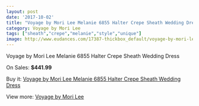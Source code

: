 ```yaml
---
layout: post
date: '2017-10-02'
title: "Voyage by Mori Lee Melanie 6855 Halter Crepe Sheath Wedding Dress"
category: Voyage by Mori Lee
tags: ["sheath","crepe","melanie","style","unique"]
image: http://www.eudances.com/17387-thickbox_default/voyage-by-mori-lee-melanie-6855-halter-crepe-sheath-wedding-dress.jpg
---
```

Voyage by Mori Lee Melanie 6855 Halter Crepe Sheath Wedding Dress

On Sales: **$441.99**
<a href="https://www.eudances.com/en/voyage-by-mori-lee/5078-voyage-by-mori-lee-melanie-6855-halter-crepe-sheath-wedding-dress.html"><amp-img layout="responsive" width="600" height="600" src="//www.eudances.com/17387-thickbox_default/voyage-by-mori-lee-melanie-6855-halter-crepe-sheath-wedding-dress.jpg" alt="Voyage by Mori Lee Melanie 6855 Halter Crepe Sheath Wedding Dress 0" /></a>
<a href="https://www.eudances.com/en/voyage-by-mori-lee/5078-voyage-by-mori-lee-melanie-6855-halter-crepe-sheath-wedding-dress.html"><amp-img layout="responsive" width="600" height="600" src="//www.eudances.com/17390-thickbox_default/voyage-by-mori-lee-melanie-6855-halter-crepe-sheath-wedding-dress.jpg" alt="Voyage by Mori Lee Melanie 6855 Halter Crepe Sheath Wedding Dress 1" /></a>
<a href="https://www.eudances.com/en/voyage-by-mori-lee/5078-voyage-by-mori-lee-melanie-6855-halter-crepe-sheath-wedding-dress.html"><amp-img layout="responsive" width="600" height="600" src="//www.eudances.com/17389-thickbox_default/voyage-by-mori-lee-melanie-6855-halter-crepe-sheath-wedding-dress.jpg" alt="Voyage by Mori Lee Melanie 6855 Halter Crepe Sheath Wedding Dress 2" /></a>
<a href="https://www.eudances.com/en/voyage-by-mori-lee/5078-voyage-by-mori-lee-melanie-6855-halter-crepe-sheath-wedding-dress.html"><amp-img layout="responsive" width="600" height="600" src="//www.eudances.com/17388-thickbox_default/voyage-by-mori-lee-melanie-6855-halter-crepe-sheath-wedding-dress.jpg" alt="Voyage by Mori Lee Melanie 6855 Halter Crepe Sheath Wedding Dress 3" /></a>

Buy it: [Voyage by Mori Lee Melanie 6855 Halter Crepe Sheath Wedding Dress](https://www.eudances.com/en/voyage-by-mori-lee/5078-voyage-by-mori-lee-melanie-6855-halter-crepe-sheath-wedding-dress.html "Voyage by Mori Lee Melanie 6855 Halter Crepe Sheath Wedding Dress")

View more: [Voyage by Mori Lee](https://www.eudances.com/en/47-voyage-by-mori-lee "Voyage by Mori Lee")